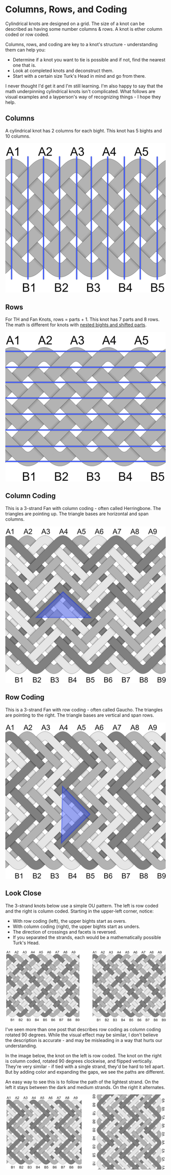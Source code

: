 # Columns, Rows, and Coding

Cylindrical knots are designed on a grid. The size of a knot can be described as having some number columns & rows. A knot is ether column coded or row coded. 

Columns, rows, and coding are key to a knot's structure - understanding them can help you: 

* Determine if a knot you want to tie is possible and if not, find the nearest one that is. 
* Look at completed knots and deconstruct them.
* Start with a certain size Turk's Head in mind and go from there. 

I never thought I'd get it and I'm still learning. I'm also happy to say that the math underpinning cylindrical knots isn't complicated. What follows are visual examples and a layperson's way of recognizing things - I hope they help.

## Columns

A cylindrical knot has 2 columns for each bight. This knot has 5 bights and 10 columns.

![](../assets/images/count-columns.png)

## Rows

For TH and Fan Knots, rows = parts + 1. This knot has 7 parts and 8 rows. The math is different for knots with [nested bights and shifted parts](nested-shifted.md).

![](../assets/images/count-rows.png)

## Column Coding

This is a 3-strand Fan with column coding - often called Herringbone. The triangles are pointing up. The triangle bases are horizontal and span columns.

![](../assets/images/coding_code-col.png)

## Row Coding

This is a 3-strand Fan with row coding - often called Gaucho. The triangles are pointing to the right. The triangle bases are vertical and span rows. 

![](../assets/images/coding_code-row.png)

## Look Close

The 3-strand knots below use a simple OU pattern. The left is row coded and the right is column coded. Starting in the upper-left corner, notice: 

* With row coding (left), the upper bights start as overs. 
* With column coding (right), the upper bights start as unders. 
* The direction of crossings and facets is reversed.
* If you separated the strands, each would be a mathematically possible Turk's Head.

![](../assets/images/coding_look-close_ou.png)

I've seen more than one post that describes row coding as column coding rotated 90 degrees. While the visual effect may be similar, I don't believe the description is accurate - and may be misleading in a way that hurts our understanding. 

In the image below, the knot on the left is row coded. The knot on the right is column coded, rotated 90 degrees clockwise, and flipped vertically. They're very similar - if tied with a single strand, they'd be hard to tell apart. But by adding color and expanding the gaps, we see the paths are different. 

An easy way to see this is to follow the path of the lightest strand. On the left it stays between the dark and medium strands. On the right it alternates. 

![](../assets/images/coding_look-close_gaucho.png)

